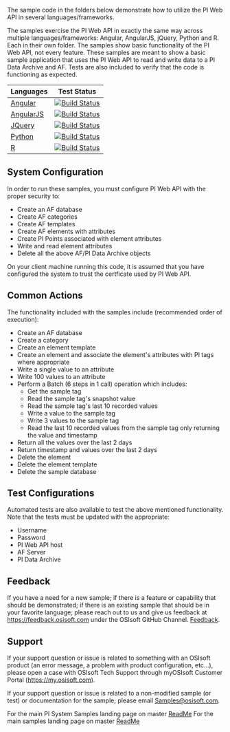 The sample code in the folders below demonstrate how to utilize the PI Web API in several languages/frameworks.

The samples exercise the PI Web API in exactly the same way across multiple languages/frameworks: Angular, AngularJS, jQuery, Python and R. Each in their own folder. The samples show basic functionality of the PI Web API, not every feature. These samples are meant to show a basic sample application that uses the PI Web API to read and write data to a PI Data Archive and AF. Tests are also included to verify that the code is functioning as expected.

| Languages                                | Test Status                                                                                                                                                                                                                                |
| ---------------------------------------- | ------------------------------------------------------------------------------------------------------------------------------------------------------------------------------------------------------------------------------------------ |
| [Angular](Angular/AngularPIWebAPISample) | [![Build Status](https://dev.azure.com/osieng/engineering/_apis/build/status/product-readiness/PI-System/PIWebAPI_Angular?branchName=master)](https://dev.azure.com/osieng/engineering/_build?definitionId=953&branchName=master)   |
| [AngularJS](AngularJS/)                  | [![Build Status](https://dev.azure.com/osieng/engineering/_apis/build/status/product-readiness/PI-System/PIWebAPI_AngularJS?branchName=master)](https://dev.azure.com/osieng/engineering/_build?definitionId=958&branchName=master) |
| [JQuery](JQuery/)                        | [![Build Status](https://dev.azure.com/osieng/engineering/_apis/build/status/product-readiness/PI-System/PIWebAPI_JQuery?branchName=master)](https://dev.azure.com/osieng/engineering/_build?definitionId=962&branchName=master)    |
| [Python](Python/)                        | [![Build Status](https://dev.azure.com/osieng/engineering/_apis/build/status/product-readiness/PI-System/PIWebAPI_Python?branchName=master)](https://dev.azure.com/osieng/engineering/_build?definitionId=963&branchName=master)    |
| [R](R/)                                  | [![Build Status](https://dev.azure.com/osieng/engineering/_apis/build/status/product-readiness/PI-System/PIWebAPI_R?branchName=master)](https://dev.azure.com/osieng/engineering/_build?definitionId=965&branchName=master)         |

## System Configuration

In order to run these samples, you must configure PI Web API with the proper security to:

- Create an AF database
- Create AF categories
- Create AF templates
- Create AF elements with attributes
- Create PI Points associated with element attributes
- Write and read element attributes
- Delete all the above AF/PI Data Archive objects

On your client machine running this code, it is assumed that you have configured the system to trust the certficate used by PI Web API.

## Common Actions

The functionality included with the samples include (recommended order of execution):

- Create an AF database
- Create a category
- Create an element template
- Create an element and associate the element's attributes with PI tags where appropriate
- Write a single value to an attribute
- Write 100 values to an attribute
- Perform a Batch (6 steps in 1 call) operation which includes:
  - Get the sample tag
  - Read the sample tag's snapshot value
  - Read the sample tag's last 10 recorded values
  - Write a value to the sample tag
  - Write 3 values to the sample tag
  - Read the last 10 recorded values from the sample tag only returning the value and timestamp
- Return all the values over the last 2 days
- Return timestamp and values over the last 2 days
- Delete the element
- Delete the element template
- Delete the sample database

## Test Configurations

Automated tests are also available to test the above mentioned functionality. Note that the tests must be updated with the appropriate:

- Username
- Password
- PI Web API host
- AF Server
- PI Data Archive

## Feedback

If you have a need for a new sample; if there is a feature or capability that should be demonstrated; if there is an existing sample that should be in your favorite language; please reach out to us and give us feedback at https://feedback.osisoft.com under the OSIsoft GitHub Channel. [Feedback](https://feedback.osisoft.com/forums/922279-osisoft-github).

## Support

If your support question or issue is related to something with an OSIsoft product (an error message, a problem with product configuration, etc...), please open a case with OSIsoft Tech Support through myOSIsoft Customer Portal (https://my.osisoft.com).

If your support question or issue is related to a non-modified sample (or test) or documentation for the sample; please email Samples@osisoft.com.

For the main PI System Samples landing page on master [ReadMe](https://github.com/osisoft/OSI-Samples-PI-System)
For the main samples landing page on master [ReadMe](https://github.com/osisoft/OSI-Samples)
